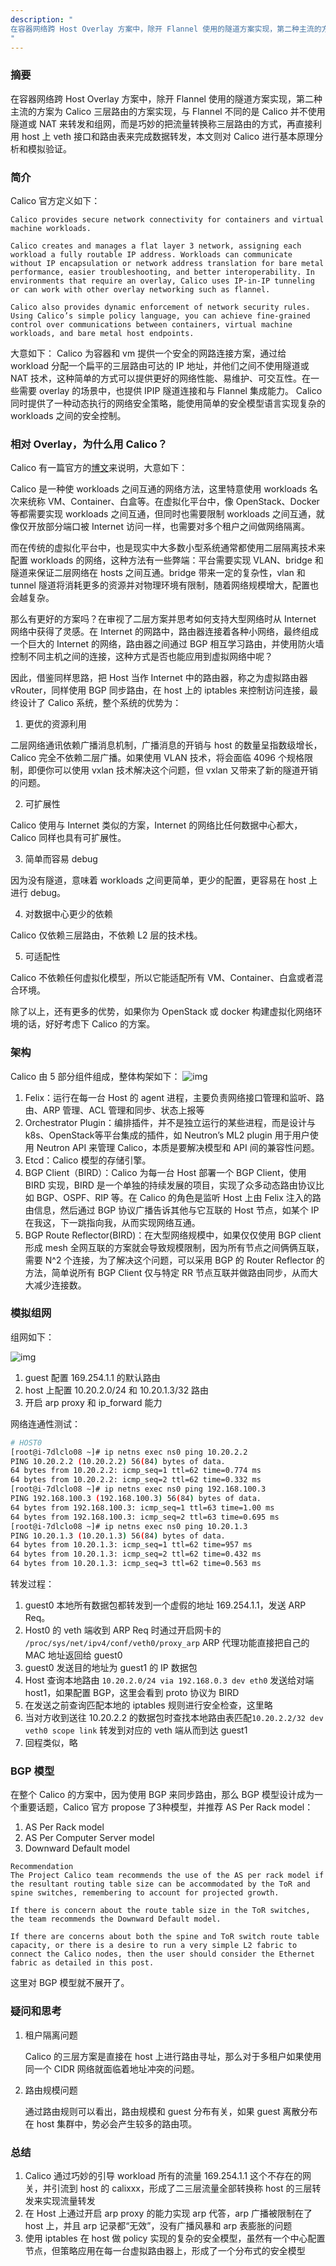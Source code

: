 ```yaml
---
description: "
在容器网络跨 Host Overlay 方案中，除开 Flannel 使用的隧道方案实现，第二种主流的方案为 Calico 三层路由的方案实现，与 Flannel 不同的是 Calico 并不使用隧道或 NAT 来转发和组网，而是巧妙的把流量转换称三层路由的方式，再直接利用 host 上 veth 接口和路由表来完成数据转发，本文则对 Calico 进行基本原理分析和模拟验证。
"
---
```

### 摘要
在容器网络跨 Host Overlay 方案中，除开 Flannel 使用的隧道方案实现，第二种主流的方案为 Calico 三层路由的方案实现，与 Flannel 不同的是 Calico 并不使用隧道或 NAT 来转发和组网，而是巧妙的把流量转换称三层路由的方式，再直接利用 host 上 veth 接口和路由表来完成数据转发，本文则对 Calico 进行基本原理分析和模拟验证。

### 简介

Calico 官方定义如下：

```text
Calico provides secure network connectivity for containers and virtual machine workloads.

Calico creates and manages a flat layer 3 network, assigning each workload a fully routable IP address. Workloads can communicate without IP encapsulation or network address translation for bare metal performance, easier troubleshooting, and better interoperability. In environments that require an overlay, Calico uses IP-in-IP tunneling or can work with other overlay networking such as flannel.

Calico also provides dynamic enforcement of network security rules. Using Calico’s simple policy language, you can achieve fine-grained control over communications between containers, virtual machine workloads, and bare metal host endpoints.
```
大意如下：
Calico 为容器和 vm 提供一个安全的网路连接方案，通过给 workload 分配一个扁平的三层路由可达的 IP 地址，并他们之间不使用隧道或 NAT 技术，这种简单的方式可以提供更好的网络性能、易维护、可交互性。在一些需要 overlay 的场景中，也提供 IPIP 隧道连接和与 Flannel 集成能力。
Calico 同时提供了一种动态执行的网络安全策略，能使用简单的安全模型语言实现复杂的 workloads 之间的安全控制。

### 相对 Overlay，为什么用 Calico？

Calico 有一篇官方的[博文](https://www.projectcalico.org/why-calico/)来说明，大意如下：

Calico 是一种使 workloads 之间互通的网络方法，这里特意使用 workloads 名次来统称 VM、Container、白盒等。在虚拟化平台中，像 OpenStack、Docker 等都需要实现 workloads 之间互通，但同时也需要限制 workloads 之间互通，就像仅开放部分端口被 Internet 访问一样，也需要对多个租户之间做网络隔离。

而在传统的虚拟化平台中，也是现实中大多数小型系统通常都使用二层隔离技术来配置 workloads 的网络，这种方法有一些弊端：平台需要实现 VLAN、bridge 和隧道来保证二层网络在 hosts 之间互通。bridge 带来一定的复杂性，vlan 和 tunnel 隧道将消耗更多的资源并对物理环境有限制，随着网络规模增大，配置也会越复杂。

那么有更好的方案吗？在审视了二层方案并思考如何支持大型网络时从 Internet 网络中获得了灵感。在 Internet 的网路中，路由器连接着各种小网络，最终组成一个巨大的 Internet 的网络，路由器之间通过 BGP 相互学习路由，并使用防火墙控制不同主机之间的连接，这种方式是否也能应用到虚拟网络中呢？

因此，借鉴同样思路，把 Host 当作 Internet 中的路由器，称之为虚拟路由器 vRouter，同样使用 BGP 同步路由，在 host 上的 iptables 来控制访问连接，最终设计了 Calico 系统，整个系统的优势为：

1. 更优的资源利用

  二层网络通讯依赖广播消息机制，广播消息的开销与 host 的数量呈指数级增长，Calico 完全不依赖二层广播。如果使用 VLAN 技术，将会面临 4096 个规格限制，即便你可以使用 vxlan 技术解决这个问题，但 vxlan 又带来了新的隧道开销的问题。

2. 可扩展性

  Calico 使用与 Internet 类似的方案，Internet 的网络比任何数据中心都大，Calico 同样也具有可扩展性。

3. 简单而容易 debug

  因为没有隧道，意味着 workloads 之间更简单，更少的配置，更容易在 host 上进行 debug。

4. 对数据中心更少的依赖

  Calico 仅依赖三层路由，不依赖 L2 层的技术栈。

5. 可适配性

  Calico 不依赖任何虚拟化模型，所以它能适配所有 VM、Container、白盒或者混合环境。

除了以上，还有更多的优势，如果你为 OpenStack 或 docker 构建虚拟化网络环境的话，好好考虑下 Calico 的方案。

### 架构

Calico 由 5 部分组件组成，整体构架如下：
![img](http://yangjunsss.github.io/images/Calico/calico_arch.png)

1. Felix：运行在每一台 Host 的 agent 进程，主要负责网络接口管理和监听、路由、ARP 管理、ACL 管理和同步、状态上报等
2. Orchestrator Plugin：编排插件，并不是独立运行的某些进程，而是设计与 k8s、OpenStack等平台集成的插件，如 Neutron’s ML2 plugin 用于用户使用 Neutron API 来管理 Calico，本质是要解决模型和 API 间的兼容性问题。
3. Etcd：Calico 模型的存储引擎。
4. BGP Client（BIRD）：Calico 为每一台 Host 部署一个 BGP Client，使用 BIRD 实现，BIRD 是一个单独的持续发展的项目，实现了众多动态路由协议比如 BGP、OSPF、RIP 等。在 Calico 的角色是监听 Host 上由 Felix 注入的路由信息，然后通过 BGP 协议广播告诉其他与它互联的 Host 节点，如某个 IP 在我这，下一跳指向我，从而实现网络互通。
5. BGP Route Reflector(BIRD)：在大型网络规模中，如果仅仅使用 BGP client 形成 mesh 全网互联的方案就会导致规模限制，因为所有节点之间俩俩互联，需要 N^2 个连接，为了解决这个问题，可以采用 BGP 的 Router Reflector 的方法，简单说所有 BGP Client 仅与特定 RR 节点互联并做路由同步，从而大大减少连接数。


### 模拟组网

组网如下：

![img](http://yangjunsss.github.io/images/calico/calico_network.png)

1. guest 配置 169.254.1.1 的默认路由
2. host 上配置 10.20.2.0/24 和 10.20.1.3/32 路由
3. 开启 arp proxy 和 ip_forward 能力

网络连通性测试：

```sh
# HOST0
[root@i-7dlclo08 ~]# ip netns exec ns0 ping 10.20.2.2
PING 10.20.2.2 (10.20.2.2) 56(84) bytes of data.
64 bytes from 10.20.2.2: icmp_seq=1 ttl=62 time=0.774 ms
64 bytes from 10.20.2.2: icmp_seq=2 ttl=62 time=0.332 ms
[root@i-7dlclo08 ~]# ip netns exec ns0 ping 192.168.100.3
PING 192.168.100.3 (192.168.100.3) 56(84) bytes of data.
64 bytes from 192.168.100.3: icmp_seq=1 ttl=63 time=1.00 ms
64 bytes from 192.168.100.3: icmp_seq=2 ttl=63 time=0.695 ms
[root@i-7dlclo08 ~]# ip netns exec ns0 ping 10.20.1.3
PING 10.20.1.3 (10.20.1.3) 56(84) bytes of data.
64 bytes from 10.20.1.3: icmp_seq=1 ttl=62 time=957 ms
64 bytes from 10.20.1.3: icmp_seq=2 ttl=62 time=0.432 ms
64 bytes from 10.20.1.3: icmp_seq=3 ttl=62 time=0.563 ms
```

转发过程：
1. guest0 本地所有数据包都转发到一个虚假的地址 169.254.1.1，发送 ARP Req。
2. Host0 的 veth 端收到 ARP Req 时通过开启网卡的 `/proc/sys/net/ipv4/conf/veth0/proxy_arp` ARP 代理功能直接把自己的 MAC 地址返回给 guest0
3. guest0 发送目的地址为 guest1 的 IP 数据包
4. Host 查询本地路由 `10.20.2.0/24 via 192.168.0.3 dev eth0` 发送给对端 host1，如果配置 BGP，这里会看到 proto 协议为 BIRD
5. 在发送之前查询匹配本地的 iptables 规则进行安全检查，这里略
6. 当对方收到送往 10.20.2.2 的数据包时查找本地路由表匹配`10.20.2.2/32 dev veth0 scope link` 转发到对应的 veth 端从而到达 guest1
7. 回程类似，略

### BGP 模型
在整个 Calico 的方案中，因为使用 BGP 来同步路由，那么 BGP 模型设计成为一个重要话题，Calico 官方 propose 了3种模型，并推荐 AS Per Rack model：
1. AS Per Rack model
2. AS Per Computer Server model
3. Downward Default model

```text
Recommendation
The Project Calico team recommends the use of the AS per rack model if the resultant routing table size can be accommodated by the ToR and spine switches, remembering to account for projected growth.

If there is concern about the route table size in the ToR switches, the team recommends the Downward Default model.

If there are concerns about both the spine and ToR switch route table capacity, or there is a desire to run a very simple L2 fabric to connect the Calico nodes, then the user should consider the Ethernet fabric as detailed in this post.
```

这里对 BGP 模型就不展开了。

### 疑问和思考
1. 租户隔离问题

    Calico 的三层方案是直接在 host 上进行路由寻址，那么对于多租户如果使用同一个 CIDR 网络就面临着地址冲突的问题。

2. 路由规模问题

    通过路由规则可以看出，路由规模和 guest 分布有关，如果 guest 离散分布在 host 集群中，势必会产生较多的路由项。


### 总结
1. Calico 通过巧妙的引导 workload 所有的流量 169.254.1.1 这个不存在的网关，并引流到 host 的 calixxx，形成了二三层流量全部转换称 host 的三层转发来实现流量转发
2. 在 Host 上通过开启 arp proxy 的能力实现 arp 代答，arp 广播被限制在了 host 上，并且 arp 记录都“无效”，没有广播风暴和 arp 表膨胀的问题
3. 使用 iptables 在 host 做 policy 实现的复杂的安全模型，虽然有一个中心配置节点，但策略应用在每一台虚拟路由器上，形成了一个分布式的安全模型
